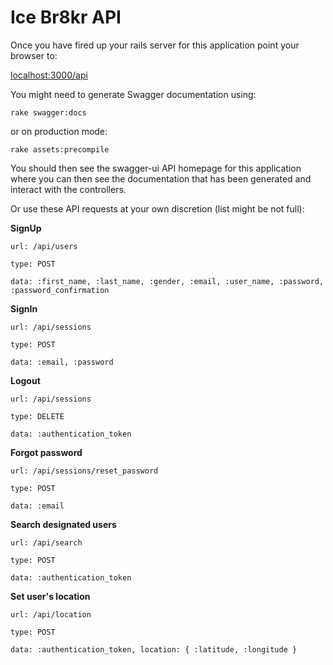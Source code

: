 # Ice Br8kr API

Once you have fired up your rails server for this application point your browser to:

[localhost:3000/api](http://localhost:3000/api)

You might need to generate Swagger documentation using:

`rake swagger:docs`

or on production mode:

`rake assets:precompile`

You should then see the swagger-ui API homepage for this application where you can then see the documentation that has been generated and interact with the controllers.

Or use these API requests at your own discretion (list might be not full):

**SignUp**

`url: /api/users`

`type: POST`

`data: :first_name, :last_name, :gender, :email, :user_name, :password, :password_confirmation`

**SignIn**

`url: /api/sessions`

`type: POST`

`data: :email, :password`

**Logout**

`url: /api/sessions`

`type: DELETE`

`data: :authentication_token`

**Forgot password**

`url: /api/sessions/reset_password`

`type: POST`

`data: :email`

**Search designated users**

`url: /api/search`

`type: POST`

`data: :authentication_token`

**Set user's location**

`url: /api/location`

`type: POST`

`data: :authentication_token, location: { :latitude, :longitude }`
